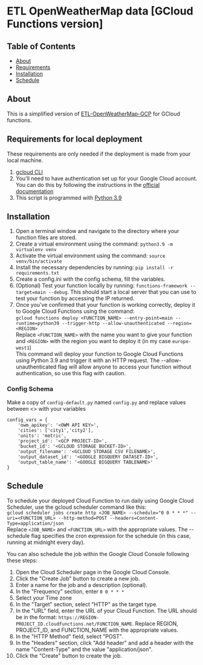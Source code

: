 # ETL OpenWeatherMap data [GCloud Functions version]

## Table of Contents

- [About](#about)
- [Requirements](#requirements)
- [Installation](#installation)
- [Schedule](#schedule)

## About <a name="about"></a>

This is a simplified version of [ETL-OpenWeatherMap-GCP](https://github.com/josemace/ETL-OpenWeatherMap-GCP) for GCloud functions.

## Requirements for local deployment <a name = "requirements"></a>

These requirements are only needed if the deployment is made from your local machine.

1. [gcloud CLI](https://cloud.google.com/sdk/docs/install)
2. You'll need to have authentication set up for your Google Cloud account. You can do this by following the instructions in the [official documentation](https://cloud.google.com/docs/authentication/application-default-credentials#personal)
3. This script is programmed with [Python 3.9](https://www.python.org/downloads/release/python-390/)

## Installation <a name = "installation"></a>

1. Open a terminal window and navigate to the directory where your function files are stored.
2. Create a virtual environment using the command: `python3.9 -m virtualenv venv`
3. Activate the virtual environment using the command: `source venv/bin/activate`
4. Install the necessary dependencies by running: `pip install -r requirements.txt`
5. Create a config.ini with the config schema, fill the variables.
6. (Optional) Test your function locally by running: `functions-framework --target=main --debug`. This should start a local server that you can use to test your function by accessing the IP returned.
7. Once you've confirmed that your function is working correctly, deploy it to Google Cloud Functions using the command:\
`gcloud functions deploy <FUNCTION_NAME> --entry-point=main --runtime=python39 --trigger-http --allow-unauthenticated --region=<REGION>`\
Replace `<FUNCTION_NAME>` with the name you want to give your function and `<REGION>` with the region you want to deploy it (in my case `europe-west1`)\
This command will deploy your function to Google Cloud Functions using Python 3.9 and trigger it with an HTTP request. The --allow-unauthenticated flag will allow anyone to access your function without authentication, so use this flag with caution.

### Config Schema <a name = "config_schema"></a>

Make a copy of `config-default.py` named `config.py` and replace values between <> with your variables

```
config_vars = {
    'owm_apikey': '<OWM API KEY>',
    'cities': ['city1','city2'],
    'units': 'metric',
    'project_id': '<GCP PROJECT-ID>',
    'bucket_id': '<GCLOUD STORAGE BUCKET-ID>',
    'output_filename': '<GCLOUD STORAGE CSV FILENAME>',
    'output_dataset_id': '<GOOGLE BIGQUERY DATASET-ID>',
    'output_table_name': '<GOOGLE BIGQUERY TABLENAME>'
}
```

## Schedule <a name = "schedule"></a>

To schedule your deployed Cloud Function to run daily using Google Cloud Scheduler, use the gcloud scheduler command like this:\
`gcloud scheduler jobs create http <JOB_NAME> --schedule="0 0 * * *" --uri=<FUNCTION_URL> --http-method=POST --headers=Content-Type=application/json`\
Replace `<JOB_NAME>` and `<FUNCTION_URL>` with the appropriate values. The --schedule flag specifies the cron expression for the schedule (in this case, running at midnight every day).

You can also schedule the job within the Google Cloud Console following these steps:

1. Open the Cloud Scheduler page in the Google Cloud Console.
2. Click the "Create Job" button to create a new job.
3. Enter a name for the job and a description (optional).
4. In the "Frequency" section, enter `0 0 * * *`
5. Select your Time zone
6. In the "Target" section, select "HTTP" as the target type.
7. In the "URL" field, enter the URL of your Cloud Function. The URL should be in the format: `https://REGION-PROJECT_ID.cloudfunctions.net/FUNCTION_NAME`. Replace REGION, PROJECT_ID, and FUNCTION_NAME with the appropriate values.
8. In the "HTTP Method" field, select "POST".
9. In the "Headers" section, click "Add header" and add a header with the name "Content-Type" and the value "application/json".
10. Click the "Create" button to create the job.
